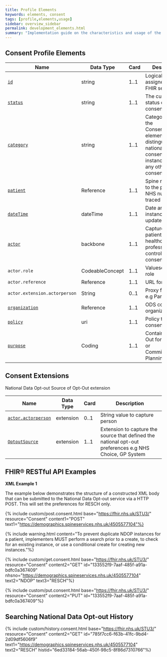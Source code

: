 ```yaml
---
title: Profile Elements
keywords: elements, consent
tags: [profile,elements,usage]
sidebar: overview_sidebar
permalink: development_elements.html
summary: "Implementation guide on the characteristics and usage of the profiles elements"
---
```


## Consent Profile Elements ##

|Name|Data Type|Card|Description|Value|
|----|---------|----|-----------|-----|
|[`id`](consent_id.html)|string|1..1|Logical id assigned by the FHIR server|Any UUID|
|[`status`](consent_status.html)|string|1..1|The current status of the consent instance|active,inactive|
|[`category`](consent_category.html)|string|1..1|Category uses the Consent.category element to distinguish the national opt-out consent instances from any other consent instance|NDOP|
|[`patient`](consent_patient.html)|Reference|1..1|Spine reference to the patients NHS number traced from PDS|
|[`dateTime`](consent_datetime.html)|dateTime|1..1|Date and time instance was last updated|Date+Time+TimeZone|
|[`actor`](consent_actor.html)|backbone|1..1|Captures the patient or healthcare professional who controls the consent|N/A|
|`actor.role`|CodeableConcept|1..1|Valueset for the role|INF=informant|
|`actor.reference`|Reference|1..1|URL for the actor|
|`actor.extension.actorperson`|String|0..1|Proxy for patient e.g Parent|Patients Mother|
|[`organization`](consent_organization.html)|Reference|1..1|ODS code for the organization.|MUST be a URL|
|[`policy`](consent_policy.html)|uri|1..1|Policy that the consent refers to|Should be able to resolve policy uri|
|[`purpose`](consent_purpose.html)|Coding|1..1|Contains Opt-Out for Research or Commissioning & Planning|RESCH, PLAN|


## Consent Extensions ##

National Data Opt-out Source of Opt-Out extension

|Name|Data Type|Card|Description|
|----|---------|----|-----------|
|[`actor.actorperson`](consent_extension_actorperson.html)|extension|0..1|String value to capture person|Mother of patient|
|[`OptoutSource`](consent_extension_sourceofoptout.html)|extension|1..1|Extension to capture the source that defined the national opt-out preferences e.g NHS Choice, GP System|


## FHIR&reg; RESTful API Examples ##

**XML Example 1**

The example below demonstrates the structure of a constructed XML body that can be submitted to the National Data Opt-out service via a HTTP POST. This will set the preferences for RESCH only.

<script src="https://gist.github.com/IOPS-DEV/49fa92287f5b1f05cf451a2f2466a77f.js"></script>

{% include custom/post.consent.html base="https://fhir.nhs.uk/STU3/" resource="Consent" content1="POST" text1="https://demographics.spineservices.nhs.uk/4505577104"%}

{% include warning.html content="To prevent duplicate NDOP instances for a patient, implementers MUST perform a search prior to a create, to check for an existing instance, or use a conditional create for creating new instances."%}


{% include custom/get.consent.html base="https://fhir.nhs.uk/STU3/" resource="Consent" content2="GET" id="133552f9-7aaf-485f-a91a-bdfc0a367409" nhsno="https://demographics.spineservices.nhs.uk/4505577104" text2="NDOP" text3="RESCH"%}

{% include custom/put.consent.html base="https://fhir.nhs.uk/STU3/" resource="Consent" content2="PUT" id="133552f9-7aaf-485f-a91a-bdfc0a367409"%}

## Searching National Data Opt-out History ##

{% include custom/history.consent.html base="https://fhir.nhs.uk/STU3/" resource="Consent" content2="GET" id="785f7cc6-f63b-41fc-9bd4-2d09df5606f9" text1="https://demographics.spineservices.nhs.uk/4505577104" text2="RESCH" histid="6ed33184-56ab-450f-98c5-8f86d7310766"%}

